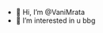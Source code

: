 - 👋 Hi, I’m @VaniMrata
- 👀 I’m interested in u bbg

<!---
VaniMrata/VaniMrata is a ✨ special ✨ repository because its `README.md` (this file) appears on your GitHub profile.
You can click the Preview link to take a look at your changes.
--->

